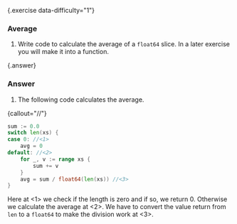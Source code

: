 {.exercise data-difficulty="1"}
### Average

1. Write code to calculate the average of a `float64` slice. In
a later exercise you will make it into a function.


{.answer}
### Answer

1. The following code calculates the average.

{callout="//"}
~~~go
sum := 0.0
switch len(xs) {
case 0: //<1>
    avg = 0
default: //<2>
    for _, v := range xs {
        sum += v
    }
    avg = sum / float64(len(xs)) //<3>
}
~~~

Here at <1> we check if the length is zero and if so, we return 0.
Otherwise we calculate the average at <2>.
We have to convert the value return from `len` to a `float64`
to make the division work at <3>.
